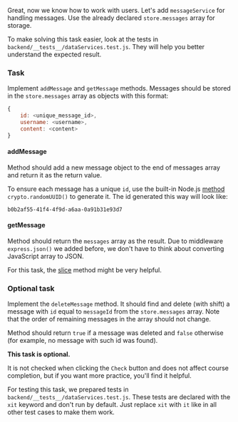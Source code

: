 Great, now we know how to work with users. Let's add `messageService` for handling messages.
Use the already declared `store.messages` array for storage.

To make solving this task easier, look at the tests in `backend/__tests__/dataServices.test.js`.
They will help you better understand the expected result.

### Task
Implement `addMessage` and `getMessage` methods.
Messages should be stored in the `store.messages` array as objects with this format:


```js
{
    id: <unique_message_id>,
    username: <username>,
    content: <content>
}
```

#### addMessage
Method should add a new message object to the end of messages array and return it as the return value.

To ensure each message has a unique `id`,
use the built-in Node.js [method](https://nodejs.org/api/crypto.html#cryptorandomuuidoptions) `crypto.randomUUID()` to generate it. The id generated this way will look like:

```text
b0b2af55-41f4-4f9d-a6aa-0a91b31e93d7
```

#### getMessage
Method should return the `messages` array as the result. 
Due to middleware `express.json()` we added before, we don't have to think about converting JavaScript array to JSON.

<div class="hint">

For this task, the [slice](https://developer.mozilla.org/en-US/docs/Web/JavaScript/Reference/Global_Objects/Array/slice) method might be very helpful.
</div>

### Optional task
Implement the `deleteMessage` method. It should find and delete (with shift) a message with `id` equal to `messageId` from the `store.messages` array.
Note that the order of remaining messages in the array should not change.

Method should return `true` if a message was deleted and `false` otherwise (for example, no message with such id was found).

**This task is optional.**

It is not checked when clicking the `Check` button and does not affect course completion,
but if you want more practice, you'll find it helpful.

For testing this task, we prepared tests in `backend/__tests__/dataServices.test.js`.
These tests are declared with the `xit` keyword and don't run by default. 
Just replace `xit` with `it` like in all other test cases to make them work.
